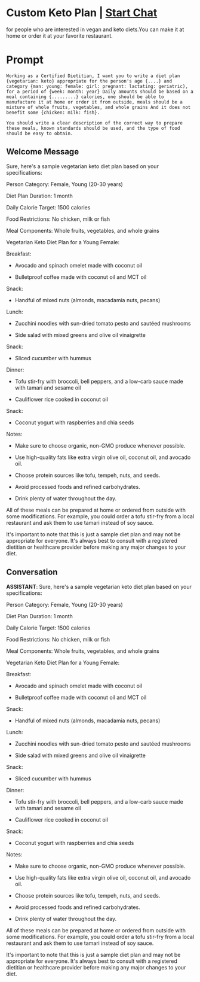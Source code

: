 

# Custom Keto Plan | [Start Chat](https://gptcall.net/chat.html?data=%7B%22contact%22%3A%7B%22id%22%3A%22NV4_aazcMhPerBNXtfTfH%22%2C%22flow%22%3Atrue%7D%7D)
 for people who are interested in vegan and keto diets.You can make it at home or order it at your favorite restaurant.

# Prompt

```
Working as a Certified Dietitian, I want you to write a diet plan {vegetarian: keto} appropriate for the person's age {....} and category {man: young: female: girl: pregnant: lactating: geriatric), for a period of {week: month: year} Daily amounts should be based on a meal containing {.........} calories, one should be able to manufacture it at home or order it from outside, meals should be a mixture of whole fruits, vegetables, and whole grains And it does not benefit some {chicken: milk: fish}.

You should write a clear description of the correct way to prepare these meals, known standards should be used, and the type of food should be easy to obtain.
```

## Welcome Message
Sure, here's a sample vegetarian keto diet plan based on your specifications:



Person Category: Female, Young (20-30 years)



Diet Plan Duration: 1 month



Daily Calorie Target: 1500 calories



Food Restrictions: No chicken, milk or fish



Meal Components: Whole fruits, vegetables, and whole grains



Vegetarian Keto Diet Plan for a Young Female:



Breakfast:

- Avocado and spinach omelet made with coconut oil

- Bulletproof coffee made with coconut oil and MCT oil



Snack:

- Handful of mixed nuts (almonds, macadamia nuts, pecans)



Lunch:

- Zucchini noodles with sun-dried tomato pesto and sautéed mushrooms

- Side salad with mixed greens and olive oil vinaigrette



Snack:

- Sliced cucumber with hummus



Dinner:

- Tofu stir-fry with broccoli, bell peppers, and a low-carb sauce made with tamari and sesame oil

- Cauliflower rice cooked in coconut oil



Snack:

- Coconut yogurt with raspberries and chia seeds



Notes:

- Make sure to choose organic, non-GMO produce whenever possible.

- Use high-quality fats like extra virgin olive oil, coconut oil, and avocado oil.

- Choose protein sources like tofu, tempeh, nuts, and seeds.

- Avoid processed foods and refined carbohydrates.

- Drink plenty of water throughout the day.



All of these meals can be prepared at home or ordered from outside with some modifications. For example, you could order a tofu stir-fry from a local restaurant and ask them to use tamari instead of soy sauce.



It's important to note that this is just a sample diet plan and may not be appropriate for everyone. It's always best to consult with a registered dietitian or healthcare provider before making any major changes to your diet.

## Conversation

**ASSISTANT**: Sure, here's a sample vegetarian keto diet plan based on your specifications:



Person Category: Female, Young (20-30 years)



Diet Plan Duration: 1 month



Daily Calorie Target: 1500 calories



Food Restrictions: No chicken, milk or fish



Meal Components: Whole fruits, vegetables, and whole grains



Vegetarian Keto Diet Plan for a Young Female:



Breakfast:

- Avocado and spinach omelet made with coconut oil

- Bulletproof coffee made with coconut oil and MCT oil



Snack:

- Handful of mixed nuts (almonds, macadamia nuts, pecans)



Lunch:

- Zucchini noodles with sun-dried tomato pesto and sautéed mushrooms

- Side salad with mixed greens and olive oil vinaigrette



Snack:

- Sliced cucumber with hummus



Dinner:

- Tofu stir-fry with broccoli, bell peppers, and a low-carb sauce made with tamari and sesame oil

- Cauliflower rice cooked in coconut oil



Snack:

- Coconut yogurt with raspberries and chia seeds



Notes:

- Make sure to choose organic, non-GMO produce whenever possible.

- Use high-quality fats like extra virgin olive oil, coconut oil, and avocado oil.

- Choose protein sources like tofu, tempeh, nuts, and seeds.

- Avoid processed foods and refined carbohydrates.

- Drink plenty of water throughout the day.



All of these meals can be prepared at home or ordered from outside with some modifications. For example, you could order a tofu stir-fry from a local restaurant and ask them to use tamari instead of soy sauce.



It's important to note that this is just a sample diet plan and may not be appropriate for everyone. It's always best to consult with a registered dietitian or healthcare provider before making any major changes to your diet.

